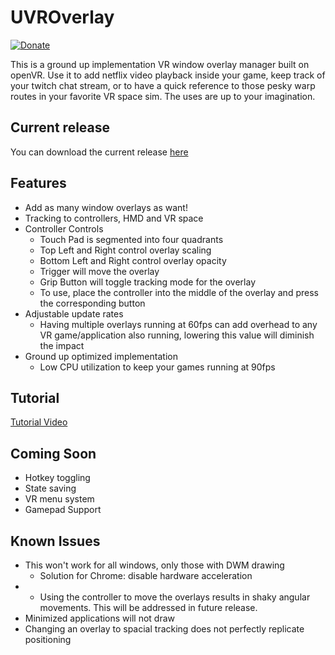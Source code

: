 # UVROverlay
[![Donate](https://img.shields.io/badge/Donate-PayPal-green.svg)](https://www.paypal.com/cgi-bin/webscr?cmd=_s-xclick&hosted_button_id=6D4FGY2RBLSFS)  

This is a ground up implementation VR window overlay manager built on openVR.  Use it to add netflix video playback inside your game, keep track of your twitch chat stream, or to have a quick reference to those pesky warp routes in your favorite VR space sim.  The uses are up to your imagination.

## Current release
You can download the current release [here](https://github.com/scudzey/UVROverlay/releases)

## Features
* Add as many window overlays as want!
* Tracking to controllers, HMD and VR space
* Controller Controls
   * Touch Pad is segmented into four quadrants
   * Top Left and Right control overlay scaling
   * Bottom Left and Right control overlay opacity
   * Trigger will move the overlay
   * Grip Button will toggle tracking mode for the overlay
   * To use, place the controller into the middle of the overlay and press the corresponding button
* Adjustable update rates
   *  Having multiple overlays running at 60fps can add overhead to any VR game/application also running, lowering this value will diminish the impact
* Ground up optimized implementation
  * Low CPU utilization to keep your games running at 90fps

## Tutorial
[Tutorial Video](https://www.youtube.com/watch?v=O0wsOl5EWlg)

## Coming Soon
* Hotkey toggling
* State saving
* VR menu system
* Gamepad Support

## Known Issues
* This won't work for all windows, only those with DWM drawing
  * Solution for Chrome: disable hardware acceleration
* * Using the controller to move the overlays results in shaky angular movements.  This will be addressed in future release.
* Minimized applications will not draw
* Changing an overlay to spacial tracking does not perfectly replicate positioning
